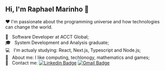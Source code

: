 ## Hi, I'm Raphael Marinho 👋

:heart:  I'm passionate about the programming universe and how technologies can change the world.

 :briefcase: &nbsp; Software Developer at ACCT Global;
 <br/> :mortar_board: &nbsp; System Development and Analysis graduate;
 <br/> :computer: &nbsp; I'm actualy studying: React, Next.js, Typescript and Node.js;
 <br/> 💬  &nbsp; About me: I like computing, techlonogy, mathematics and games;
 <br/> :email: &nbsp; Contact me: [![Linkedin Badge](https://img.shields.io/badge/-LinkedIn-blue?style=flat-square&logo=Linkedin&logoColor=white&link=https://www.linkedin.com/in/raphael-marinho-a2b6bb17a/)](https://www.linkedin.com/in/raphael-marinho-a2b6bb17a/) 
[![Gmail Badge](https://img.shields.io/badge/-Email-c14438?style=flat-square&logo=Gmail&logoColor=white&link=mailto:contatoraphamarinho@gmail.com)](mailto:contatoraphamarinho@gmail.com)
